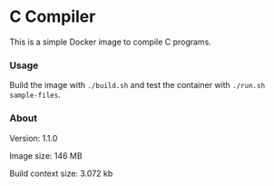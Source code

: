 # C Compiler

This is a simple Docker image to compile C programs.

### Usage

Build the image with `./build.sh` and test the container with `./run.sh sample-files`.

### About

Version: 1.1.0

Image size: 146 MB

Build context size: 3.072 kb

